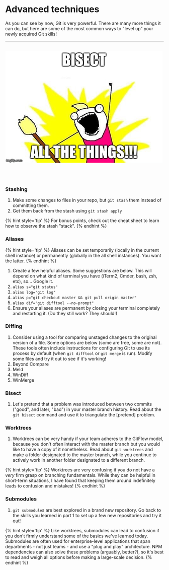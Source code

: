 # Advanced techniques
As you can see by now, Git is very powerful.  There are many more things it can do, but here are some of the most common ways to "level up" your newly acquired Git skills!

<hr><br>

<div>
    <img src="6-meme.jpg">
</div>

<br><br>

### Stashing

1. Make some changes to files in your repo, but `git stash` them instead of committing them.
1. Get them back from the stash using `git stash apply`

{% hint style='tip' %}
For bonus points, check out the cheat sheet to learn how to observe the stash "stack".
{% endhint %}

### Aliases

{% hint style='tip' %}
Aliases can be set temporarily (locally in the current shell instance) or permanently (globally in the all shell instances).  You want the latter.
{% endhint %}

1. Create a few helpful aliases.  Some suggestions are below.  This will depend on what kind of terminal you have (iTerm2, Cmder, bash, zsh, etc), so... Google it.
  1. `alias s="git status"`
  1. `alias log="git log"`
  1. `alias p="git checkout master && git pull origin master"`
  1. `alias dif="git difftool --no-prompt"`
1. Ensure your aliases are permanent by closing your terminal completely and restarting it.  (Do they still work?  They should!)

### Diffing
1. Consider using a tool for comparing unstaged changes to the original version of a file.  Some options are below (some are free, some are not).  These tools often include instructions for configuring Git to use its process by default (when `git difftool` or `git merge` is run).  Modify some files and try it out to see if it's working!
  1. Beyond Compare
  1. Meld
  1. WinDiff
  1. WinMerge

### Bisect
1. Let's pretend that a problem was introduced between two commits ("good", and later, "bad") in your master branch history.  Read about the `git bisect` command and use it to triangulate the [pretend] problem.

### Worktrees
1. Worktrees can be very handy if your team adheres to the GitFlow model, because you don't often interact with the master branch but you would like to have a copy of it nonetheless.  Read about `git worktrees` and make a folder designated to the master branch, while you continue to actively work in another folder designated to a different branch.

{% hint style='tip' %}
Worktrees are very confusing if you do not have a *very* firm grasp on branching fundamentals.  While they can be helpful in short-term situations, I have found that keeping them around indefinitely leads to confusion and mistakes!
{% endhint %}

### Submodules
1. `git submodule`s are best explored in a brand new repository.  Go back to the skills you learned in part 1 to set up a few new repositories and try it out!

{% hint style='tip' %}
Like worktrees, submodules can lead to confusion if you don't firmly understand some of the basics we've learned today.  Submodules are often used for enterprise-level applications that span departments - not just teams - and use a "plug and play" architecture.  NPM dependencies can also solve these problems (arguably, better?), so it's best to read and weigh all options before making a large-scale decision.
{% endhint %}
